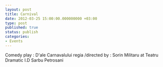 ```yaml
---
layout: post
title: Carnival
date: 2012-03-25 15:00:00.000000000 +03:00
type: post
published: true
status: publish
categories:
- Events
---
```


Comedy play : D'ale Carnavalului
regia /directed by : Sorin Militaru
at Teatru Dramatic I.D Sarbu Petrosani
